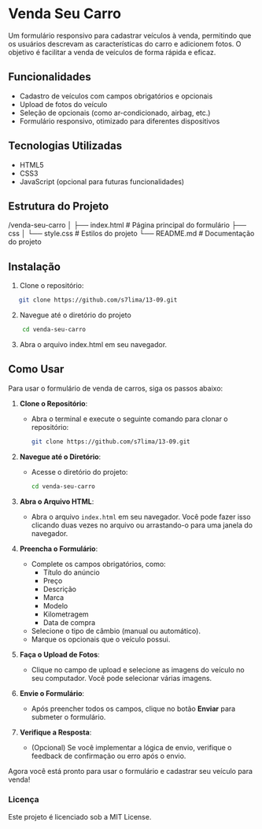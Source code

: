# Venda Seu Carro

Um formulário responsivo para cadastrar veículos à venda, permitindo que os usuários descrevam as características do carro e adicionem fotos. O objetivo é facilitar a venda de veículos de forma rápida e eficaz.

## Funcionalidades

- Cadastro de veículos com campos obrigatórios e opcionais
- Upload de fotos do veículo
- Seleção de opcionais (como ar-condicionado, airbag, etc.)
- Formulário responsivo, otimizado para diferentes dispositivos

## Tecnologias Utilizadas

- HTML5
- CSS3
- JavaScript (opcional para futuras funcionalidades)

## Estrutura do Projeto

/venda-seu-carro
│
├── index.html # Página principal do formulário
├── css
│ └── style.css # Estilos do projeto
└── README.md # Documentação do projeto

## Instalação

1. Clone o repositório:
```bash
   git clone https://github.com/s7lima/13-09.git

``` 
  

   2. Navegue até o diretório do projeto
```bash
    cd venda-seu-carro
``` 
3. Abra o arquivo index.html em seu navegador.

## Como Usar

Para usar o formulário de venda de carros, siga os passos abaixo:

1. **Clone o Repositório**:
   - Abra o terminal e execute o seguinte comando para clonar o repositório:
     ```bash
     git clone https://github.com/s7lima/13-09.git
     ```

2. **Navegue até o Diretório**:
   - Acesse o diretório do projeto:
     ```bash
     cd venda-seu-carro
     ```

3. **Abra o Arquivo HTML**:
   - Abra o arquivo `index.html` em seu navegador. Você pode fazer isso clicando duas vezes no arquivo ou arrastando-o para uma janela do navegador.

4. **Preencha o Formulário**:
   - Complete os campos obrigatórios, como:
     - Título do anúncio
     - Preço
     - Descrição
     - Marca
     - Modelo
     - Kilometragem
     - Data de compra
   - Selecione o tipo de câmbio (manual ou automático).
   - Marque os opcionais que o veículo possui.

5. **Faça o Upload de Fotos**:
   - Clique no campo de upload e selecione as imagens do veículo no seu computador. Você pode selecionar várias imagens.

6. **Envie o Formulário**:
   - Após preencher todos os campos, clique no botão **Enviar** para submeter o formulário.

7. **Verifique a Resposta**:
   - (Opcional) Se você implementar a lógica de envio, verifique o feedback de confirmação ou erro após o envio.

Agora você está pronto para usar o formulário e cadastrar seu veículo para venda!

### Licença
Este projeto é licenciado sob a MIT License.
